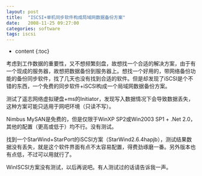 ```yaml
---
layout: post
title:  "ISCSI+单机同步软件构成局域网数据备份方案"
date:   2008-11-25 09:27:00
categories: software
tags: iscsi
---
```


* content
{:toc}

考虑到工作数据的重要性，又不想频繁刻盘，故想找一个合适的解决方案，由于有一个现成的服务器，故想把数据备份到服务器上。想找一个好用的，带网络备份功能的备份同步软件，找了几天也没有找到合适的软件。但是却发现了iSCSI是个不错的东西，一个免费的同步软件+iSCSI构成一个局域网数据备份方案。

测试了遥志网络虚拟硬盘+ms的Initiator，发现写入数据情况下会导致数据丢失，这种方案可能只适用于网吧环境（只读不写）。

Nimbus MySAN是免费的，但是仅限于WinXP SP2或Win2003 SP1 + .Net 2.0，其他的配置（更高或低于）均不行。没有测试。

找到一个StarWind+StarPort的iSCSI方案（StarWind2.6.4hapjb），测试结果数据没有丢失，就是这个软件界面有点不太容易配置，得费劲琢磨一番。另外版本也有点低，不过可以用就行了。

WinISCSI方案没有测试，以后再说吧。有人测试过的话请告诉我一声。